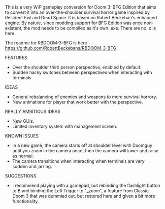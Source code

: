 This is a very WIP gameplay conversion for Doom 3: BFG Edition that aims to convert it into an over-the-shoulder survival horror game inspired by Resident Evil and Dead Space.
It is based on Robert Beckeban's enhanced engine. By nature, since modding support for BFG Edition was once non-existent, the mod needs to be compiled as it's own .exe. There are no .dlls here.

The readme for RBDOOM-3-BFG is here - https://github.com/RobertBeckebans/RBDOOM-3-BFG 

FEATURES
- Over the shoulder third person perspective, enabled by default.
- Sudden hacky switches between perspectives when interacting with terminals.

IDEAS
- General rebalancing of enemies and weapons to more survival horrory.
- New animations for player that work better with the perspective.

REALLY AMBITIOUS IDEAS
- New GUIs.
- Limited inventory system with management screen.

KNOWN ISSUES
- In a new game, the camera starts off at shoulder level with Doomguy until you zoom in the camera once, then the camera will lower and raise as normal.
- The camera transitions when interacting when terminals are very sudden and jarring.

SUGGESTIONS
- I recommend playing with a gamepad, but rebinding the flashlight button to B and binding the Left Trigger to "_zoom", a feature from Classic Doom 3 that was dummied out, but restored here and given a bit more functionality.
